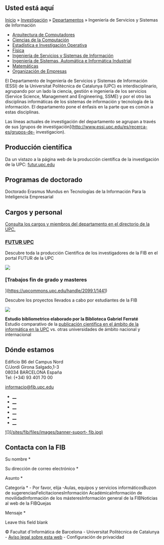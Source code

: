 ## Usted está aquí

[Inicio](/es) » [Investigación](/es/investigacion) »
[Departamentos](/es/investigacion/departamentos) » Ingeniería de Servicios y
Sistemas de Información

  * [Arquitectura de Computadores](/es/investigacion/departamentos/arquitectura-de-computadores)
  * [Ciencias de la Computación](/es/investigacion/departamentos/ciencias-de-la-computacion)
  * [Estadística e Investigación Operativa](/es/investigacion/departamentos/estadistica-e-investigacion-operativa)
  * [Física](/es/investigacion/departamentos/fisica)
  * [Ingeniería de Servicios y Sistemas de Información](/es/investigacion/departamentos/ingenieria-de-servicios-y-sistemas-de-informacion)
  * [Ingeniería de Sistemas, Automática e Informática Industrial](/es/investigacion/departamentos/ingenieria-de-sistemas-automatica-e-informatica-industrial)
  * [Matemáticas](/es/investigacion/departamentos/matematicas)
  * [Organización de Empresas](/es/investigacion/departamentos/organizacion-de-empresas)

El Departamento de Ingeniería de Servicios y Sistemas de Información (ESSI) de
la Universitat Politècnica de Catalunya (UPC) es interdisciplinario, agrupando
por un lado la ciencia, gestión e ingeniería de los servicios (Service
Science, Management and Engineering, SSME) y por el otro las disciplinas
informáticas de los sistemas de información y tecnología de la información. El
departamento pone el énfasis en la parte que es común a estas disciplinas.

Las líneas actuales de investigación del departamento se agrupan a través de
sus [grupos de investigación](http://www.essi.upc.edu/es/recerca-es/grupos-de-
investigacion).

## Producción científica

Da un vistazo a la página web de la producción científica de la investigación
de la UPC: [futur.upc.edu](http://futur.upc.edu/747)

## Programas de doctorado

Doctorado Erasmus Mundus en Tecnologías de la Información Para la Inteligencia
Empresarial

## Cargos y personal

[ Consulta los cargos y miembros del departamento en el directorio de la UPC.
](https://directori.upc.edu/directori/dadesUE.jsp?id=747)

###  [FUTUR UPC ](https://futur.upc.edu/FIB)

Descubre toda la producción Científica de los investigadores de la FIB en el
portal FUTUR de la UPC

[![](/sites/fib/files/images/recerca/bxh_2016_futurportal.png)](https://futur.upc.edu/FIB)

###  [Trabajos fin de grado y masteres
](https://upcommons.upc.edu/handle/2099.1/1441)

Descubre los proyectos llevados a cabo por estudiantes de la FIB

[![](/sites/fib/files/documents/estudis/upccommons.jpeg)](https://upcommons.upc.edu/handle/2099.1/1441)



**Estudio bibliometrico elaborado por la Biblioteca Gabriel Ferraté**  
Estudio comparativo de la [publicación científica en el ámbito de la
informática en la UPC](http://upcommons.upc.edu/handle/2117/22885) vs. otras
universidades de ámbito nacional y internacional

## Dónde estamos

Edificio B6 del Campus Nord  
C/Jordi Girona Salgado,1-3  
08034 BARCELONA España  
Tel: (+34) 93 401 70 00

[informacio@fib.upc.edu](mailto:informacio@fib.upc.edu)

  * [__](/es/noticies/rss.rss)
  * [__](https://www.facebook.com/fib.upc)
  * [__](https://twitter.com/fib_upc)
  * [__](https://www.flickr.com/photos/fib-upc/albums)
  * [__](https://www.youtube.com/user/mediafib)
  * [__](https://www.instagram.com/fib.upc/)

[![](/sites/fib/files/images/banner-suport-
fib.jpg)](http://suport.fib.upc.edu)

## Contacta con la FIB

Su nombre *

Su dirección de correo electrónico *

Asunto *

Categoría * \- Por favor, elija -Aulas, equipos y servicios informáticosBuzon
de sugerenciasFelicitacionesInformación AcadémicaInformación de
movilidadInformación de los másteresInformación general de la FIBNoticias al
web de la FIBQuejas

Mensaje *

Leave this field blank

© Facultat d'Informàtica de Barcelona - Universitat Politècnica de Catalunya -
[Avíso legal sobre esta web](/es/aviso-legal-sobre-esta-web) \- Configuración
de privacidad

